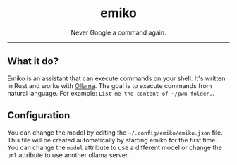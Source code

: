 <center>
  <h1>emiko</h1>
  <p>Never Google a command again.</p>
</center>

---

## What it do?

Emiko is an assistant that can execute commands on your shell.
It's written in Rust and works with [Ollama](https://ollama.com/).
The goal is to execute commands from natural language.
For example: `List me the content of ~/pwn folder.`.

## Configuration

You can change the model by editing the `~/.config/emiko/emiko.json` file.
This file will be created automatically by starting emiko for the first time.
You can change the `model` attribute to use a different model or change the `url` attribute to use another ollama server.
